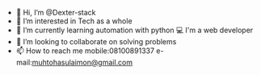 - 👋 Hi, I’m @Dexter-stack
- 👀 I’m interested in Tech as a whole
- 🌱 I’m currently learning  automation with python 
   💻 I'm a web developer 
- 💞️ I’m looking to collaborate on solving problems 
- 📫 How to reach me mobile:08100891337 e-mail:muhtohasulaimon@gmail.com

<!---
Dexter-stack/Dexter-stack is a ✨ special ✨ repository because its `README.md` (this file) appears on your GitHub profile.
You can click the Preview link to take a look at your changes.
--->
